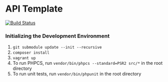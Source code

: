# API Template

[![Build Status](https://travis-ci.org/synapsestudios/api-template.svg?branch=master)](https://travis-ci.org/synapsestudios/api-template)

### Initializing the Development Environment
1. `git submodule update --init --recursive`
1. `composer install`
1. `vagrant up`
1. To run PHPCS, run `vendor/bin/phpcs --standard=PSR2 src/*` in the root directory
1. To run unit tests, run `vendor/bin/phpunit` in the root directory

